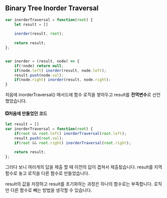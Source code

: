 ## Binary Tree Inorder Traversal

```js
var inorderTraversal = function(root) {
    let result = []
    
    inorder(result, root);
    
    return result;
};


var inorder = (result, node) => {
    if(!node) return null;
    if(node.left) inorder(result, node.left);
    result.push(node.val);
    if(node.right) inorder(result, node.right);
}
```

처음에 inorderTraversal() 매서드에 함수 로직을 쌓아두고 result를 **전역변수**로 선언했었습니다. 

#### ❎처음에 만들었던 코드

```js
let result = []
var inorderTraversal = function(root) {
    if(root && root.left) inorderTraversal(root.left);
    result.push(root.val);
    if(root && root.right) inorderTraversal(root.right);

    return result;
};
```

그러다 보니 여러개의 답을 제출 할 때 이전의 답이 겹쳐서 제출됬습니다. result를 지역함수로 놓고 로직을 다른 함수로 만들었습니다.



result의 값을 저장하고 result를 초기화하는 과정은 하나의 함수로는 부족합니다. 로직만 다른 함수로 빼는 방법을 생각할 수 있습니다.